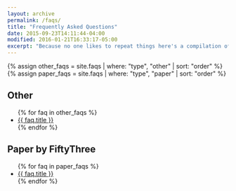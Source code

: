 ```yaml
---
layout: archive
permalink: /faqs/
title: "Frequently Asked Questions"
date: 2015-09-23T14:11:44-04:00
modified: 2016-01-21T16:33:17-05:00
excerpt: "Because no one likes to repeat things here's a compilation of answers to questions I'm often asked."
---
```


{% assign other_faqs = site.faqs | where: "type", "other" | sort: "order" %}
{% assign paper_faqs = site.faqs | where: "type", "paper" | sort: "order" %}

## Other

<ul class="fl">
{% for faq in other_faqs %}
<li><a href="{{ faq.url }}">{{ faq.title }}</a></li>
{% endfor %}
</ul>

## Paper by FiftyThree

<ul class="fl">
{% for faq in paper_faqs %}
<li><a href="{{ faq.url }}">{{ faq.title }}</a></li>
{% endfor %}
</ul>
